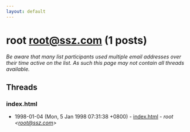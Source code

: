 ```yaml
---
layout: default
---
```


# root <root@ssz.com> (1 posts)

_Be aware that many list participants used multiple email addresses over their time active on the list. As such this page may not contain all threads available._

## Threads

### index.html
+ 1998-01-04 (Mon, 5 Jan 1998 07:31:38 +0800) - [index.html](/archive/1998/01/d99a42295326950d873ab511bd76e4038852a3ba1c31e3e8f570ce2c8ec9b864) - _root \<root@ssz.com\>_

